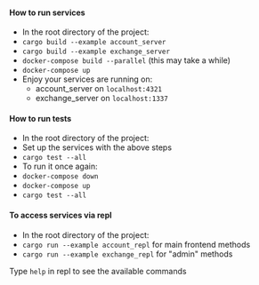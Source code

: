 #### How to run services
- In the root directory of the project:
- `cargo build --example account_server`
- `cargo build --example exchange_server`
- `docker-compose build --parallel` (this may take a while)
- `docker-compose up`
- Enjoy your services are running on:
  - account_server on `localhost:4321`
  - exchange_server on `localhost:1337`

#### How to run tests
- In the root directory of the project:
- Set up the services with the above steps
- `cargo test --all`
- To run it once again:
- `docker-compose down`
- `docker-compose up`
- `cargo test --all`

#### To access services via repl
- In the root directory of the project:
- `cargo run --example account_repl` for main frontend methods
- `cargo run --example exchange_repl` for "admin" methods

Type `help` in repl to see the available commands

